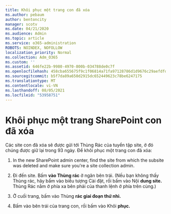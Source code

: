 ```yaml
---
title: Khôi phục một trang con đã xóa
ms.author: pebaum
author: bentoncity
manager: scotv
ms.date: 04/21/2020
ms.audience: Admin
ms.topic: article
ms.service: o365-administration
ROBOTS: NOINDEX, NOFOLLOW
localization_priority: Normal
ms.collection: Adm_O365
ms.custom: ''
ms.assetid: 646fe22b-9980-4970-800b-034788de0c7f
ms.openlocfilehash: 458cba655675f9c1f06814a71fa97128786d1d9676c29aefdfd752c2d26917d2
ms.sourcegitcommit: b5f7da89a650d2915dc652449623c78be6247175
ms.translationtype: MT
ms.contentlocale: vi-VN
ms.lasthandoff: 08/05/2021
ms.locfileid: "53958751"
---
```

# <a name="restore-a-deleted-sharepoint-subsite"></a>Khôi phục một trang SharePoint con đã xóa

Các site con đã xóa sẽ được gửi tới Thùng Rác của tuyển tập site, ở đó chúng được giữ lại trong 93 ngày. Để khôi phục một trang con đã xóa:
  
1. In the new SharePoint admin center, find the site from which the subsite was deleted and make sure you're a site collection admin. 
    
2. Đi đến site. Bấm **vào Thùng rác** ở ngăn bên trái. (Nếu bạn không thấy Thùng rác, hãy bấm vào biểu tượng Cài đặt, rồi bấm vào Nội **dung site.** Thùng Rác nằm ở phía xa bên phải của thanh lệnh ở phía trên cùng.)
    
3. Ở cuối trang, bấm vào Thùng **rác giai đoạn thứ nhì.**
    
4. Bấm vào bên trái của trang con, rồi bấm vào Khôi **phục.**
    

